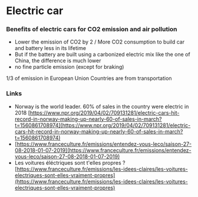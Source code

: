 # Electric car

### Benefits of electric cars for CO2 emission and air pollution

* Lower the emission of CO2 by 2 / More CO2 consumption to build car and battery less in its lifetime
* But if the battery are built using a carbonized electric mix like the one of China, the difference is much lower
* no fine particle emission \(except for braking\)

1/3 of emission in European Union Countries are from transportation

### Links

* Norway  is the world leader. 60% of sales in the country were electric in 2018 [https://www.npr.org/2019/04/02/709131281/electric-cars-hit-record-in-norway-making-up-nearly-60-of-sales-in-march?t=1560861708974](https://www.npr.org/2019/04/02/709131281/electric-cars-hit-record-in-norway-making-up-nearly-60-of-sales-in-march?t=1560861708974)
* [https://www.franceculture.fr/emissions/entendez-vous-leco/saison-27-08-2018-01-07-2019](https://www.franceculture.fr/emissions/entendez-vous-leco/saison-27-08-2018-01-07-2019)
* Les voitures éléctriques sont t'elles propres ? [https://www.franceculture.fr/emissions/les-idees-claires/les-voitures-electriques-sont-elles-vraiment-propres](https://www.franceculture.fr/emissions/les-idees-claires/les-voitures-electriques-sont-elles-vraiment-propres)

